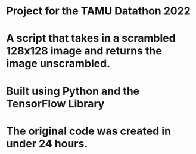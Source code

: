 # Project for the TAMU Datathon 2022
#
# A script that takes in a scrambled 128x128 image and returns the image unscrambled.
#
# Built using Python and the TensorFlow Library
# The original code was created in under 24 hours.
# 
#  
